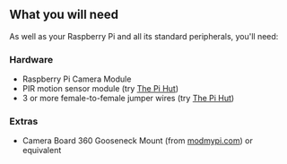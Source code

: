## What you will need

As well as your Raspberry Pi and all its standard peripherals, you'll need:

### Hardware
- Raspberry Pi Camera Module
- PIR motion sensor module (try [The Pi Hut](https://thepihut.com/products/pir-motion-sensor-module))
- 3 or more female-to-female jumper wires (try [The Pi Hut](https://thepihut.com/products/adafruit-premium-female-female-jumper-wires-20-x-6-150mm))

### Extras

- Camera Board 360 Gooseneck Mount (from [modmypi.com](https://www.modmypi.com/raspberry-pi/camera/camera-cases/camera-board-360-gooseneck-mount)) or equivalent
